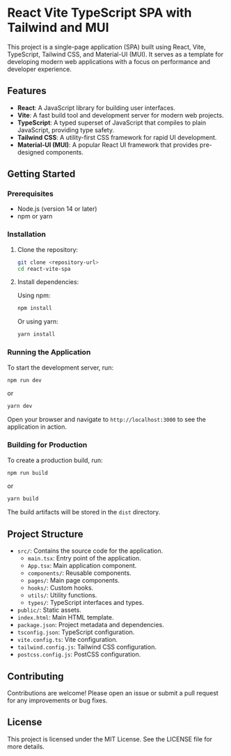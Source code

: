 # React Vite TypeScript SPA with Tailwind and MUI

This project is a single-page application (SPA) built using React, Vite, TypeScript, Tailwind CSS, and Material-UI (MUI). It serves as a template for developing modern web applications with a focus on performance and developer experience.

## Features

- **React**: A JavaScript library for building user interfaces.
- **Vite**: A fast build tool and development server for modern web projects.
- **TypeScript**: A typed superset of JavaScript that compiles to plain JavaScript, providing type safety.
- **Tailwind CSS**: A utility-first CSS framework for rapid UI development.
- **Material-UI (MUI)**: A popular React UI framework that provides pre-designed components.

## Getting Started

### Prerequisites

- Node.js (version 14 or later)
- npm or yarn

### Installation

1. Clone the repository:

   ```bash
   git clone <repository-url>
   cd react-vite-spa
   ```

2. Install dependencies:

   Using npm:

   ```bash
   npm install
   ```

   Or using yarn:

   ```bash
   yarn install
   ```

### Running the Application

To start the development server, run:

```bash
npm run dev
```

or

```bash
yarn dev
```

Open your browser and navigate to `http://localhost:3000` to see the application in action.

### Building for Production

To create a production build, run:

```bash
npm run build
```

or

```bash
yarn build
```

The build artifacts will be stored in the `dist` directory.

## Project Structure

- `src/`: Contains the source code for the application.
  - `main.tsx`: Entry point of the application.
  - `App.tsx`: Main application component.
  - `components/`: Reusable components.
  - `pages/`: Main page components.
  - `hooks/`: Custom hooks.
  - `utils/`: Utility functions.
  - `types/`: TypeScript interfaces and types.
- `public/`: Static assets.
- `index.html`: Main HTML template.
- `package.json`: Project metadata and dependencies.
- `tsconfig.json`: TypeScript configuration.
- `vite.config.ts`: Vite configuration.
- `tailwind.config.js`: Tailwind CSS configuration.
- `postcss.config.js`: PostCSS configuration.

## Contributing

Contributions are welcome! Please open an issue or submit a pull request for any improvements or bug fixes.

## License

This project is licensed under the MIT License. See the LICENSE file for more details.